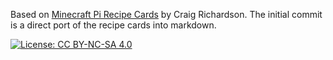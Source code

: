 Based on [Minecraft Pi Recipe Cards](https://arghbox.wordpress.com/2014/04/25/minecraft-pi-recipe-cards/) by Craig Richardson.  The initial commit is a direct port of the recipe cards into markdown.

[![License: CC BY-NC-SA 4.0](https://img.shields.io/badge/License-CC%20BY--NC--SA%204.0-lightgrey.svg)](https://creativecommons.org/licenses/by-nc-sa/4.0/)